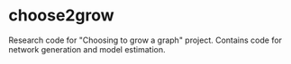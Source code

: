 # choose2grow
Research code for "Choosing to grow a graph" project. Contains code for network generation and model estimation.
